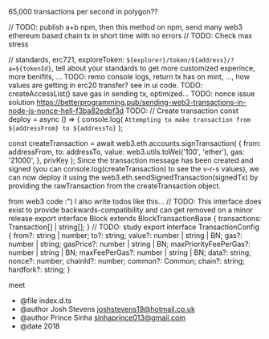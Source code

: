 65,000 transactions per second in polygon??

// TODO: publish a+b npm, then this method on npm, send many web3 ethereum based chain tx in short time with no errors
// TODO: Check max stress
  
  // standards, erc721, exploreToken: `${explorer}/token/${address}/?a=${tokenId}`, tell about your standards to get more customized experince, more benifits, ...
TODO: remo console logs, return tx has on mint, ..., how values are getting in erc20 transfer? see in ui code.
TODO: createAccessList() save gas in sending tx, optimized...
TODO: nonce issue solution https://betterprogramming.pub/sending-web3-transactions-in-node-js-nonce-hell-f3ba82edbf3d
TODO:
// Create transaction
const deploy = async () => {
   console.log(
      `Attempting to make transaction from ${addressFrom} to ${addressTo}`
   );

   const createTransaction = await web3.eth.accounts.signTransaction(
      {
         from: addressFrom,
         to: addressTo,
         value: web3.utils.toWei('100', 'ether'),
         gas: '21000',
      },
      privKey
   );
Since the transaction message has been created and signed (you can console.log(createTransaction) to see the v-r-s values), we can now deploy it using the web3.eth.sendSignedTransaction(signedTx) by providing the rawTransaction from the createTransaction object.

from web3 code :")   I also write todos like this...
// TODO: This interface does exist to provide backwards-compatibility and can get removed on a minor release
export interface Block extends BlockTransactionBase {
    transactions: Transaction[] | string[];
}
// TODO: study
export interface TransactionConfig {
    from?: string | number;
    to?: string;
    value?: number | string | BN;
    gas?: number | string;
    gasPrice?: number | string | BN;
    maxPriorityFeePerGas?: number | string | BN;
    maxFeePerGas?: number | string | BN;
    data?: string;
    nonce?: number;
    chainId?: number;
    common?: Common;
    chain?: string;
    hardfork?: string;
}

meet 

   * @file index.d.ts
 * @author Josh Stevens <joshstevens19@hotmail.co.uk>
 * @author Prince Sinha <sinhaprince013@gmail.com>
 * @date 2018